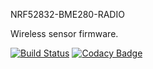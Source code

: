 NRF52832-BME280-RADIO

Wireless sensor firmware.

[![Build Status](https://travis-ci.org/a5021/NRF52832-BME280-RADIO.svg?branch=master)](https://travis-ci.org/a5021/NRF52832-BME280-RADIO)      [![Codacy Badge](https://api.codacy.com/project/badge/Grade/2ee8473db6c04505956423381f942a58)](https://www.codacy.com/app/a5021/NRF52832-BME280-RADIO?utm_source=github.com&amp;utm_medium=referral&amp;utm_content=a5021/NRF52832-BME280-RADIO&amp;utm_campaign=Badge_Grade)
